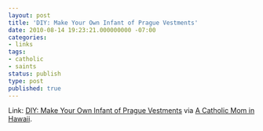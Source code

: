```yaml
---
layout: post
title: 'DIY: Make Your Own Infant of Prague Vestments'
date: 2010-08-14 19:23:21.000000000 -07:00
categories:
- links
tags:
- catholic
- saints
status: publish
type: post
published: true
---
```

Link: <a href="http://www.catholichomeandgarden.com/How_to_Make_Infant_of_Prague_Vestments.htm">DIY: Make Your Own Infant of Prague Vestments</a>
via [A Catholic Mom in Hawaii](http://hicatholicmom.blogspot.com/2010/02/make-your-own-infant-of-prague.html).
